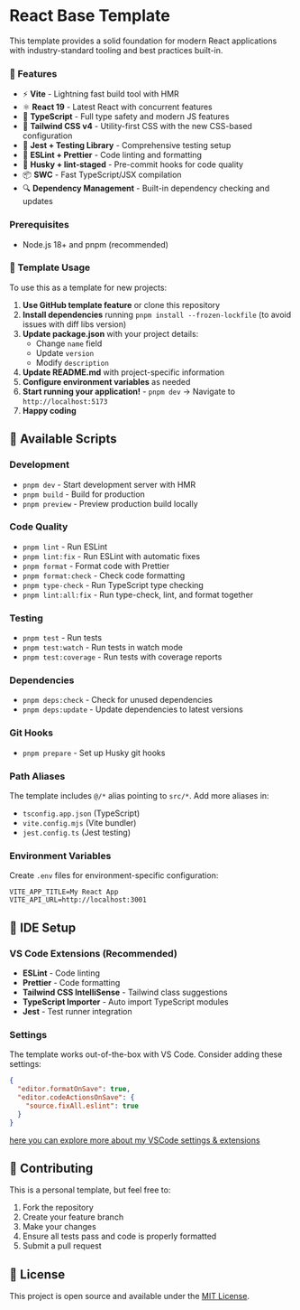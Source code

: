# React Base Template

This template provides a solid foundation for modern React applications with industry-standard tooling and best practices built-in.

### 🚀 Features

- ⚡ **Vite** - Lightning fast build tool with HMR
- ⚛️ **React 19** - Latest React with concurrent features
- 🔧 **TypeScript** - Full type safety and modern JS features
- 🎨 **Tailwind CSS v4** - Utility-first CSS with the new CSS-based configuration
- 🧪 **Jest + Testing Library** - Comprehensive testing setup
- 📏 **ESLint + Prettier** - Code linting and formatting
- 🐺 **Husky + lint-staged** - Pre-commit hooks for code quality
- 📦 **SWC** - Fast TypeScript/JSX compilation
- 🔍 **Dependency Management** - Built-in dependency checking and updates

### Prerequisites

- Node.js 18+ and pnpm (recommended)

### 🔄 Template Usage

To use this as a template for new projects:

1. **Use GitHub template feature** or clone this repository
2. **Install dependencies** running `pnpm install --frozen-lockfile` (to avoid issues with diff libs version)
3. **Update package.json** with your project details:
   - Change `name` field
   - Update `version`
   - Modify `description`
4. **Update README.md** with project-specific information
5. **Configure environment variables** as needed
6. **Start running your application!** - `pnpm dev` -> Navigate to `http://localhost:5173`
7. **Happy coding**

## 📜 Available Scripts

### Development

- `pnpm dev` - Start development server with HMR
- `pnpm build` - Build for production
- `pnpm preview` - Preview production build locally

### Code Quality

- `pnpm lint` - Run ESLint
- `pnpm lint:fix` - Run ESLint with automatic fixes
- `pnpm format` - Format code with Prettier
- `pnpm format:check` - Check code formatting
- `pnpm type-check` - Run TypeScript type checking
- `pnpm lint:all:fix` - Run type-check, lint, and format together

### Testing

- `pnpm test` - Run tests
- `pnpm test:watch` - Run tests in watch mode
- `pnpm test:coverage` - Run tests with coverage reports

### Dependencies

- `pnpm deps:check` - Check for unused dependencies
- `pnpm deps:update` - Update dependencies to latest versions

### Git Hooks

- `pnpm prepare` - Set up Husky git hooks

### Path Aliases

The template includes `@/*` alias pointing to `src/*`. Add more aliases in:

- `tsconfig.app.json` (TypeScript)
- `vite.config.mjs` (Vite bundler)
- `jest.config.ts` (Jest testing)

### Environment Variables

Create `.env` files for environment-specific configuration:

```env
VITE_APP_TITLE=My React App
VITE_API_URL=http://localhost:3001
```

## 🔧 IDE Setup

### VS Code Extensions (Recommended)

- **ESLint** - Code linting
- **Prettier** - Code formatting
- **Tailwind CSS IntelliSense** - Tailwind class suggestions
- **TypeScript Importer** - Auto import TypeScript modules
- **Jest** - Test runner integration

### Settings

The template works out-of-the-box with VS Code. Consider adding these settings:

```json
{
  "editor.formatOnSave": true,
  "editor.codeActionsOnSave": {
    "source.fixAll.eslint": true
  }
}
```

[here you can explore more about my VSCode settings & extensions](https://gist.github.com/thiagoskbnsk/1d6027b1ba4fe26f33fd1e039ec7085b)

## 🤝 Contributing

This is a personal template, but feel free to:

1. Fork the repository
2. Create your feature branch
3. Make your changes
4. Ensure all tests pass and code is properly formatted
5. Submit a pull request

## 📄 License

This project is open source and available under the [MIT License](./LICENSE).
